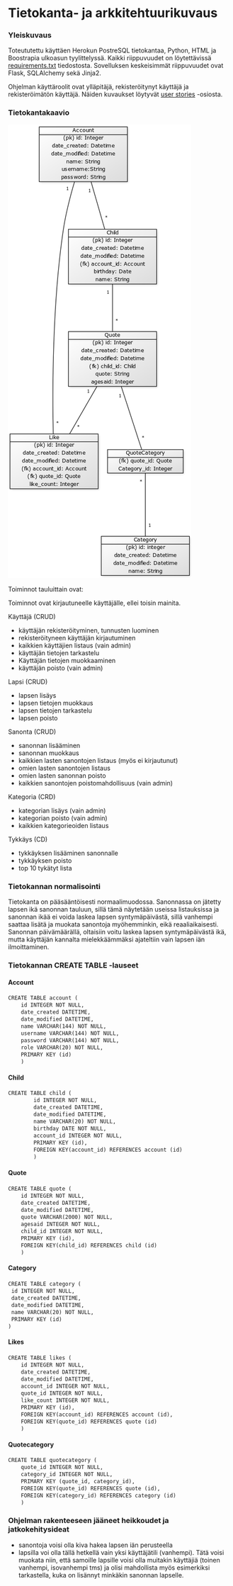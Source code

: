 # Tietokanta- ja arkkitehtuurikuvaus

### Yleiskuvaus

Toteututettu käyttäen Herokun PostreSQL tietokantaa, Python, HTML ja Boostrapia ulkoasun tyylittelyssä. Kaikki riippuvuudet on löytettävissä [requirements.txt](https://github.com/millalin/Kids-Say-the-Darndest-Things/blob/master/requirements.txt) tiedostosta. Sovelluksen keskeisimmät riippuvuudet ovat Flask, SQLAlchemy sekä Jinja2. 

Ohjelman käyttäroolit ovat ylläpitäjä, rekisteröitynyt käyttäjä ja rekisteröimätön käyttäjä. Näiden kuvaukset löytyvät [user stories](https://github.com/millalin/Kids-Say-the-Darndest-Things/blob/master/documentation/kayttotapaukset.md) -osiosta. 


### Tietokantakaavio

![alt-img](tietokantakaavio.png)


Toiminnot tauluittain ovat:

Toiminnot ovat kirjautuneelle käyttäjälle, ellei toisin mainita.

Käyttäjä (CRUD)

- käyttäjän rekisteröityminen, tunnusten luominen
- rekisteröityneen käyttäjän kirjautuminen
- kaikkien käyttäjien listaus (vain admin)
- käyttäjän tietojen tarkastelu 
- Käyttäjän tietojen muokkaaminen
- käyttäjän poisto (vain admin)


Lapsi (CRUD) 

- lapsen lisäys
- lapsen tietojen muokkaus
- lapsen tietojen tarkastelu
- lapsen poisto

Sanonta (CRUD)

- sanonnan lisääminen 
- sanonnan muokkaus
- kaikkien lasten sanontojen listaus (myös ei kirjautunut)
- omien lasten sanontojen listaus
- omien lasten sanonnan poisto
- kaikkien sanontojen poistomahdollisuus (vain admin)

Kategoria (CRD)

- kategorian lisäys (vain admin)
- kategorian poisto (vain admin)
- kaikkien kategorieoiden listaus

Tykkäys (CD)

- tykkäyksen lisääminen sanonnalle
- tykkäyksen poisto
- top 10 tykätyt lista


### Tietokannan normalisointi

Tietokanta on pääsääntöisesti normaalimuodossa. Sanonnassa on jätetty lapsen ikä sanonnan tauluun, sillä tämä näytetään useissa listauksissa ja sanonnan ikää ei voida laskea lapsen syntymäpäivästä, sillä vanhempi saattaa lisätä ja muokata sanontoja myöhemminkin, eikä reaaliaikaisesti. Sanonnan päivämäärällä, oltaisiin voitu laskea lapsen syntymäpäivästä ikä, mutta käyttäjän kannalta mielekkäämmäksi ajateltiin vain lapsen iän ilmoittaminen. 

### Tietokannan CREATE TABLE -lauseet

#### Account

    CREATE TABLE account (
   	    id INTEGER NOT NULL, 
   	    date_created DATETIME, 
   	    date_modified DATETIME, 
   	    name VARCHAR(144) NOT NULL, 
   	    username VARCHAR(144) NOT NULL, 
   	    password VARCHAR(144) NOT NULL, 
   	    role VARCHAR(20) NOT NULL, 
   	    PRIMARY KEY (id)
  	    )

#### Child

    CREATE TABLE child (
       	    id INTEGER NOT NULL, 
       	    date_created DATETIME, 
       	    date_modified DATETIME, 
       	    name VARCHAR(20) NOT NULL, 
       	    birthday DATE NOT NULL, 
       	    account_id INTEGER NOT NULL,
       	    PRIMARY KEY (id), 
       	    FOREIGN KEY(account_id) REFERENCES account (id)
       	    )

#### Quote

    CREATE TABLE quote (
  	    id INTEGER NOT NULL, 
  	    date_created DATETIME, 
   	    date_modified DATETIME, 
  	    quote VARCHAR(2000) NOT NULL, 
  	    agesaid INTEGER NOT NULL, 
  	    child_id INTEGER NOT NULL, 
 	    PRIMARY KEY (id), 
  	    FOREIGN KEY(child_id) REFERENCES child (id)
	    )

#### Category

    CREATE TABLE category (
  	 id INTEGER NOT NULL, 
  	 date_created DATETIME, 
  	 date_modified DATETIME, 
  	 name VARCHAR(20) NOT NULL, 
  	 PRIMARY KEY (id)
	)

#### Likes

    CREATE TABLE likes (
  	    id INTEGER NOT NULL, 
   	    date_created DATETIME, 
   	    date_modified DATETIME, 
   	    account_id INTEGER NOT NULL, 
   	    quote_id INTEGER NOT NULL, 
   	    like_count INTEGER NOT NULL, 
   	    PRIMARY KEY (id), 
   	    FOREIGN KEY(account_id) REFERENCES account (id), 
   	    FOREIGN KEY(quote_id) REFERENCES quote (id)
	    )


#### Quotecategory 

    CREATE TABLE quotecategory (
  	    quote_id INTEGER NOT NULL, 
   	    category_id INTEGER NOT NULL, 
   	    PRIMARY KEY (quote_id, category_id), 
   	    FOREIGN KEY(quote_id) REFERENCES quote (id), 
   	    FOREIGN KEY(category_id) REFERENCES category (id)
	    )


### Ohjelman rakenteeseen jääneet heikkoudet ja jatkokehitysideat

- sanontoja voisi olla kiva hakea lapsen iän perusteella
- lapsilla voi olla tällä hetkellä vain yksi käyttäjätili (vanhempi). Tätä voisi muokata niin, että samoille lapsille voisi olla muitakin käyttäjiä (toinen vanhempi, isovanhempi tms) ja olisi mahdollista myös esimerkiksi tarkastella, kuka on lisännyt minkäkin sanonnan lapselle. 


